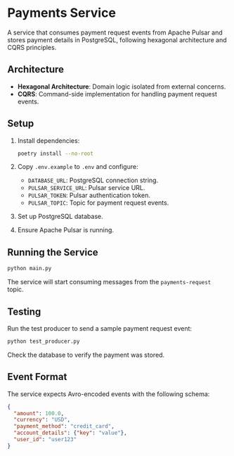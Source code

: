 # Payments Service

A service that consumes payment request events from Apache Pulsar and stores payment details in PostgreSQL, following hexagonal architecture and CQRS principles.

## Architecture

- **Hexagonal Architecture**: Domain logic isolated from external concerns.
- **CQRS**: Command-side implementation for handling payment request events.

## Setup

1. Install dependencies:
   ```bash
   poetry install --no-root
   ```

2. Copy `.env.example` to `.env` and configure:
   - `DATABASE_URL`: PostgreSQL connection string.
   - `PULSAR_SERVICE_URL`: Pulsar service URL.
   - `PULSAR_TOKEN`: Pulsar authentication token.
   - `PULSAR_TOPIC`: Topic for payment request events.

3. Set up PostgreSQL database.

4. Ensure Apache Pulsar is running.

## Running the Service

```bash
python main.py
```

The service will start consuming messages from the `payments-request` topic.

## Testing

Run the test producer to send a sample payment request event:

```bash
python test_producer.py
```

Check the database to verify the payment was stored.

## Event Format

The service expects Avro-encoded events with the following schema:

```json
{
  "amount": 100.0,
  "currency": "USD",
  "payment_method": "credit_card",
  "account_details": {"key": "value"},
  "user_id": "user123"
}